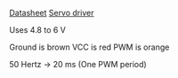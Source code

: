 [Datasheet](http://www.ee.ic.ac.uk/pcheung/teaching/DE1_EE/stores/sg90_datasheet.pdf)
[Servo driver](https://pkg.go.dev/tinygo.org/x/drivers/servo)

Uses 4.8 to 6 V

Ground is brown
VCC is red
PWM is orange

50 Hertz -> 20 ms (One PWM period)
